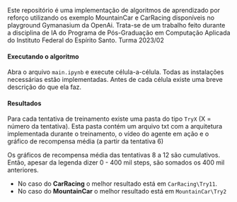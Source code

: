 Este repositório é uma implementação de algoritmos de aprendizado por reforço utilizando os exemplo MountainCar e CarRacing disponíveis no playground Gymanasium da OpenAi. Trata-se de um trabalho feito durante a disciplina de IA do Programa de Pós-Graduação em Computação Aplicada do Instituto Federal do Espírito Santo. Turma 2023/02

#### Executando o algoritmo

Abra o arquivo `main.ipynb` e execute célula-a-célula. Todas as instalações necessárias estão implementadas. Antes de cada célula existe uma breve descrição do que ela faz.

#### Resultados

Para cada tentativa de treinamento existe uma pasta do tipo `TryX` (X = número da tentativa). Esta pasta contém um arquivo txt com a arquitetura implementada durante o treinamento, o vídeo do agente em ação e o gráfico de recompensa média (a partir da tentativa 6)

Os gráficos de recompensa média das tentativas 8 a 12 são cumulativos. Então, apesar da legenda dizer 0 - 400 mil steps, são somados os 400 mil anteriores.

- No caso do **CarRacing** o melhor resultado está em `CarRacing\Try11`.
- No caso do **MountainCar** o melhor resultado está em `MountainCar\Try2`
